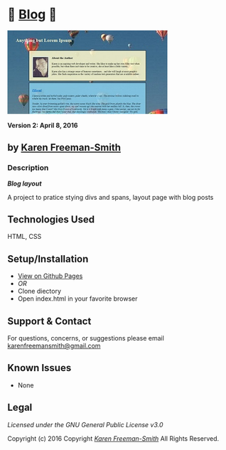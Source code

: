 # :memo: [Blog](http://karenfreemansmith.github.io/blog) :book:
![project screenshot](/img/screenshot.jpg)

__Version 2: April 8, 2016__

## by [Karen Freeman-Smith](http://karenfreemansmith.github.io)

### Description
__*Blog layout*__

A project to pratice stying divs and spans, layout page with blog posts

## Technologies Used
HTML, CSS

## Setup/Installation
* [View on Github Pages](https://karenfreemansmith.github.io/EpicIntroWk1-PetWebsite)
* _OR_
* Clone diectory 
* Open index.html in your favorite browser

## Support & Contact
For questions, concerns, or suggestions please email karenfreemansmith@gmail.com

## Known Issues
* None

## Legal
*Licensed under the GNU General Public License v3.0*

Copyright (c) 2016 Copyright _[Karen Freeman-Smith](https://karenfreemansmith.github.io)_ All Rights Reserved.
